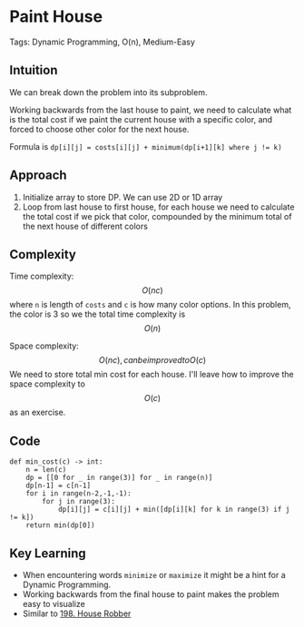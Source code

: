 # Paint House
Tags: Dynamic Programming, O(n), Medium-Easy

## Intuition
We can break down the problem into its subproblem.

Working backwards from the last house to paint,
we need to calculate what is the total cost if we paint the current house with
a specific color, and forced to choose other color for the next house.

Formula is `dp[i][j] = costs[i][j] + minimum(dp[i+1][k] where j != k)`

## Approach
1. Initialize array to store DP. We can use 2D or 1D array
2. Loop from last house to first house, for each house
we need to calculate the total cost if we pick that color,
compounded by the minimum total of the next house of different colors

## Complexity
Time complexity: $$ O(nc) $$
where `n` is length of `costs` and `c` is how many color options.
In this problem, the color is 3 so we the total time complexity is $$ O(n) $$

Space complexity: $$ O(nc), can be improved to O(c) $$
We need to store total min cost for each house. I'll leave how to improve
the space complexity to $$ O(c) $$ as an exercise.

## Code
```
def min_cost(c) -> int:
    n = len(c)
    dp = [[0 for _ in range(3)] for _ in range(n)]
    dp[n-1] = c[n-1]
    for i in range(n-2,-1,-1):
        for j in range(3):
            dp[i][j] = c[i][j] + min([dp[i][k] for k in range(3) if j != k])
    return min(dp[0])
```

## Key Learning
* When encountering words `minimize` or `maximize` it might be
a hint for a Dynamic Programming.
* Working backwards from the final house to paint
makes the problem easy to visualize
* Similar to [198. House Robber](https://leetcode.com/problems/house-robber/description)
